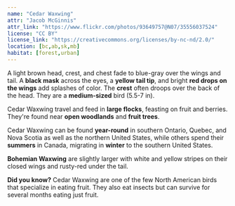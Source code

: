 ```yaml
---
name: "Cedar Waxwing"
attr: "Jacob McGinnis"
attr_link: "https://www.flickr.com/photos/93649757@N07/35556037524"
license: "CC BY"
license_link: "https://creativecommons.org/licenses/by-nc-nd/2.0/"
location: [bc,ab,sk,mb]
habitat: [forest,urban]
---
```

A light brown head, crest, and chest fade to blue-gray over the wings and tail. A **black mask** across the eyes, a **yellow tail tip**, and bright **red drops on the wings** add splashes of color. The **crest** often droops over the back of the head. They are a **medium-sized** bird (5.5-7 in).

Cedar Waxwing travel and feed in **large flocks**, feasting on fruit and berries. They're found near **open woodlands** and **fruit trees**.

Cedar Waxwing can be found **year-round** in southern Ontario, Quebec, and Nova Scotia as well as the northern United States, while others spend their **summers** in Canada, migrating in **winter** to the southern United States.

**Bohemian Waxwing** are slightly larger with white and yellow stripes on their closed wings and rusty-red under the tail.

**Did you know?** Cedar Waxwing are one of the few North American birds that specialize in eating fruit. They also eat insects but can survive for several months eating just fruit.
